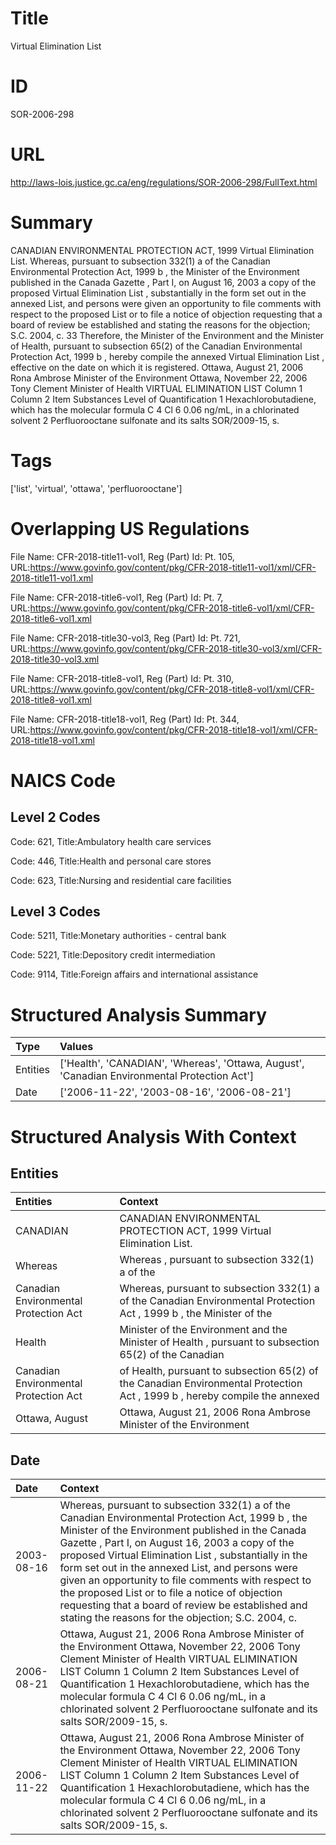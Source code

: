 # Title
Virtual Elimination List


# ID
SOR-2006-298

# URL
http://laws-lois.justice.gc.ca/eng/regulations/SOR-2006-298/FullText.html


# Summary
CANADIAN ENVIRONMENTAL PROTECTION ACT, 1999 Virtual Elimination List.
Whereas, pursuant to subsection 332(1) a  of the  Canadian Environmental Protection Act, 1999 b , the Minister of the Environment published in the  Canada Gazette , Part I, on August 16, 2003 a copy of the proposed  Virtual Elimination List , substantially in the form set out in the annexed List, and persons were given an opportunity to file comments with respect to the proposed List or to file a notice of objection requesting that a board of review be established and stating the reasons for the objection; S.C. 2004, c.
33 Therefore, the Minister of the Environment and the Minister of Health, pursuant to subsection 65(2) of the  Canadian Environmental Protection Act, 1999 b , hereby compile the annexed  Virtual Elimination List , effective on the date on which it is registered.
Ottawa, August 21, 2006 Rona Ambrose Minister of the Environment Ottawa, November 22, 2006 Tony Clement Minister of Health VIRTUAL ELIMINATION LIST Column 1 Column 2 Item Substances Level of Quantification 1 Hexachlorobutadiene, which has the molecular formula C 4 Cl 6 0.06 ng/mL, in a chlorinated solvent 2 Perfluorooctane sulfonate and its salts SOR/2009-15, s.


# Tags
['list', 'virtual', 'ottawa', 'perfluorooctane']


# Overlapping US Regulations
File Name: CFR-2018-title11-vol1, Reg (Part) Id: Pt. 105, URL:https://www.govinfo.gov/content/pkg/CFR-2018-title11-vol1/xml/CFR-2018-title11-vol1.xml

File Name: CFR-2018-title6-vol1, Reg (Part) Id: Pt. 7, URL:https://www.govinfo.gov/content/pkg/CFR-2018-title6-vol1/xml/CFR-2018-title6-vol1.xml

File Name: CFR-2018-title30-vol3, Reg (Part) Id: Pt. 721, URL:https://www.govinfo.gov/content/pkg/CFR-2018-title30-vol3/xml/CFR-2018-title30-vol3.xml

File Name: CFR-2018-title8-vol1, Reg (Part) Id: Pt. 310, URL:https://www.govinfo.gov/content/pkg/CFR-2018-title8-vol1/xml/CFR-2018-title8-vol1.xml

File Name: CFR-2018-title18-vol1, Reg (Part) Id: Pt. 344, URL:https://www.govinfo.gov/content/pkg/CFR-2018-title18-vol1/xml/CFR-2018-title18-vol1.xml




# NAICS Code
## Level 2 Codes
Code: 621, Title:Ambulatory health care services

Code: 446, Title:Health and personal care stores

Code: 623, Title:Nursing and residential care facilities




## Level 3 Codes
Code: 5211, Title:Monetary authorities - central bank

Code: 5221, Title:Depository credit intermediation

Code: 9114, Title:Foreign affairs and international assistance







# Structured Analysis Summary
| Type     | Values                                                                                       |
|:---------|:---------------------------------------------------------------------------------------------|
| Entities | ['Health', 'CANADIAN', 'Whereas', 'Ottawa, August', 'Canadian Environmental Protection Act'] |
| Date     | ['2006-11-22', '2003-08-16', '2006-08-21']                                                   |


# Structured Analysis With Context
 


## Entities
| Entities                              | Context                                                                                                                    |
|:--------------------------------------|:---------------------------------------------------------------------------------------------------------------------------|
| CANADIAN                              | CANADIAN  ENVIRONMENTAL PROTECTION ACT, 1999 Virtual Elimination List.                                                     |
| Whereas                               | Whereas , pursuant to subsection 332(1) a of the                                                                           |
| Canadian Environmental Protection Act | Whereas, pursuant to subsection 332(1) a  of the   Canadian Environmental Protection Act , 1999 b , the Minister of the    |
| Health                                | Minister of the Environment and the Minister of Health , pursuant to subsection 65(2) of the Canadian                      |
| Canadian Environmental Protection Act | of Health, pursuant to subsection 65(2) of the Canadian Environmental Protection Act , 1999 b , hereby compile the annexed |
| Ottawa, August                        | Ottawa, August 21, 2006 Rona Ambrose Minister of the Environment                                                           |


## Date
| Date       | Context                                                                                                                                                                                                                                                                                                                                                                                                                                                                                                                                       |
|:-----------|:----------------------------------------------------------------------------------------------------------------------------------------------------------------------------------------------------------------------------------------------------------------------------------------------------------------------------------------------------------------------------------------------------------------------------------------------------------------------------------------------------------------------------------------------|
| 2003-08-16 | Whereas, pursuant to subsection 332(1) a  of the  Canadian Environmental Protection Act, 1999 b , the Minister of the Environment published in the  Canada Gazette , Part I, on August 16, 2003 a copy of the proposed  Virtual Elimination List , substantially in the form set out in the annexed List, and persons were given an opportunity to file comments with respect to the proposed List or to file a notice of objection requesting that a board of review be established and stating the reasons for the objection; S.C. 2004, c. |
| 2006-08-21 | Ottawa, August 21, 2006 Rona Ambrose Minister of the Environment Ottawa, November 22, 2006 Tony Clement Minister of Health VIRTUAL ELIMINATION LIST Column 1 Column 2 Item Substances Level of Quantification 1 Hexachlorobutadiene, which has the molecular formula C 4 Cl 6 0.06 ng/mL, in a chlorinated solvent 2 Perfluorooctane sulfonate and its salts SOR/2009-15, s.                                                                                                                                                                  |
| 2006-11-22 | Ottawa, August 21, 2006 Rona Ambrose Minister of the Environment Ottawa, November 22, 2006 Tony Clement Minister of Health VIRTUAL ELIMINATION LIST Column 1 Column 2 Item Substances Level of Quantification 1 Hexachlorobutadiene, which has the molecular formula C 4 Cl 6 0.06 ng/mL, in a chlorinated solvent 2 Perfluorooctane sulfonate and its salts SOR/2009-15, s.                                                                                                                                                                  |



